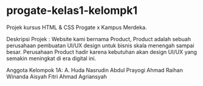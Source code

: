 # progate-kelas1-kelompk1
Projek kursus HTML & CSS Progate x Kampus Merdeka.

Deskripsi Projek :
Website kami bernama Product, Product adalah sebuah perusahaan pembuatan UI/UX design untuk bisnis skala menengah sampai besar. Perusahaan Product hadir karena kebutuhan akan design UI/UX yang semakin meningkat di era digital ini.

Anggota Kelompok 1A:
A. Huda Nasrudin
Abdul Prayogi
Ahmad Raihan Winanda
Aisyah Fitri
Ahmad Agriansyah
